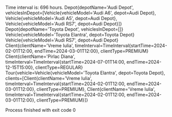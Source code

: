 Time interval is: 696 hours.
Depot{depotName='Audi Depot', vehiclesInDepot=[Vehicle{vehicleModel='Audi A6', depot=Audi Depot}, Vehicle{vehicleModel='Audi A5', depot=Audi Depot}, Vehicle{vehicleModel='Audi RS7', depot=Audi Depot}]}
Depot{depotName='Toyota Depot', vehiclesInDepot=[]}
Vehicle{vehicleModel='Toyota Elantra', depot=Toyota Depot}
Vehicle{vehicleModel='Audi RS7', depot=Audi Depot}
Client{clientName='Vreme Iulia', timeInterval=TimeInterval{startTime=2024-02-01T12:00, endTime=2024-03-01T12:00}, clientType=PREMIUM}
Client{clientName='Pirlac Diana', timeInterval=TimeInterval{startTime=2024-07-01T14:00, endTime=2024-12-15T15:00}, clientType=REGULAR}
Tour{vehicle=Vehicle{vehicleModel='Toyota Elantra', depot=Toyota Depot}, clients=[Client{clientName='Vreme Iulia', timeInterval=TimeInterval{startTime=2024-02-01T12:00, endTime=2024-03-01T12:00}, clientType=PREMIUM}, Client{clientName='Vreme Iulia', timeInterval=TimeInterval{startTime=2024-02-01T12:00, endTime=2024-03-01T12:00}, clientType=PREMIUM}]}

Process finished with exit code 0
